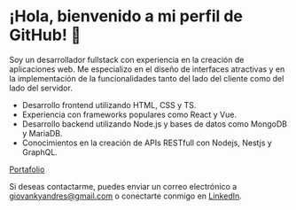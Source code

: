 
# ¡Hola, bienvenido a mi perfil de GitHub! 👋

Soy un desarrollador fullstack con experiencia en la creación de aplicaciones web. Me especializo en el diseño de interfaces atractivas y en la implementación de la funcionalidades tanto del lado del cliente como del lado del servidor.

- Desarrollo frontend utilizando HTML, CSS y TS.
- Experiencia con frameworks populares como React y Vue.
- Desarrollo backend utilizando Node.js y bases de datos como MongoDB y MariaDB.
- Conocimientos en la creación de APIs RESTfull con Nodejs, Nestjs y GraphQL.

[Portafolio](https://giovanky.github.io/neo-portfolio/)

Si deseas contactarme, puedes enviar un correo electrónico a 
giovankyandres@gmail.com o conectarte conmigo en [LinkedIn](https://www.linkedin.com/in/giovanny-garzon-soto-a1b206176/).
